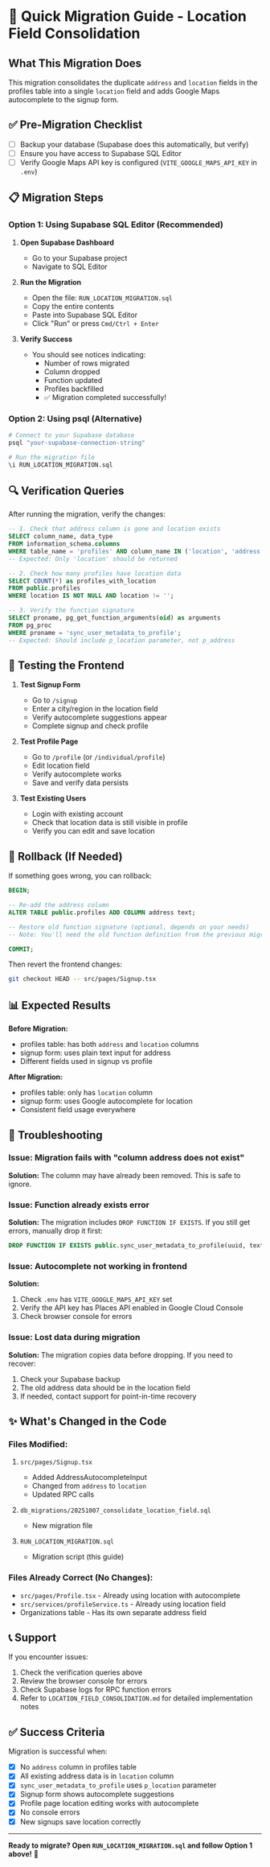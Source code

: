 # 🚀 Quick Migration Guide - Location Field Consolidation

## What This Migration Does

This migration consolidates the duplicate `address` and `location` fields in the profiles table into a single `location` field and adds Google Maps autocomplete to the signup form.

## ✅ Pre-Migration Checklist

- [ ] Backup your database (Supabase does this automatically, but verify)
- [ ] Ensure you have access to Supabase SQL Editor
- [ ] Verify Google Maps API key is configured (`VITE_GOOGLE_MAPS_API_KEY` in `.env`)

## 📋 Migration Steps

### Option 1: Using Supabase SQL Editor (Recommended)

1. **Open Supabase Dashboard**
   - Go to your Supabase project
   - Navigate to SQL Editor

2. **Run the Migration**
   - Open the file: `RUN_LOCATION_MIGRATION.sql`
   - Copy the entire contents
   - Paste into Supabase SQL Editor
   - Click "Run" or press `Cmd/Ctrl + Enter`

3. **Verify Success**
   - You should see notices indicating:
     - Number of rows migrated
     - Column dropped
     - Function updated
     - Profiles backfilled
     - ✅ Migration completed successfully!

### Option 2: Using psql (Alternative)

```bash
# Connect to your Supabase database
psql "your-supabase-connection-string"

# Run the migration file
\i RUN_LOCATION_MIGRATION.sql
```

## 🔍 Verification Queries

After running the migration, verify the changes:

```sql
-- 1. Check that address column is gone and location exists
SELECT column_name, data_type 
FROM information_schema.columns 
WHERE table_name = 'profiles' AND column_name IN ('location', 'address');
-- Expected: Only 'location' should be returned

-- 2. Check how many profiles have location data
SELECT COUNT(*) as profiles_with_location 
FROM public.profiles 
WHERE location IS NOT NULL AND location != '';

-- 3. Verify the function signature
SELECT proname, pg_get_function_arguments(oid) as arguments
FROM pg_proc 
WHERE proname = 'sync_user_metadata_to_profile';
-- Expected: Should include p_location parameter, not p_address
```

## 📱 Testing the Frontend

1. **Test Signup Form**
   - Go to `/signup`
   - Enter a city/region in the location field
   - Verify autocomplete suggestions appear
   - Complete signup and check profile

2. **Test Profile Page**
   - Go to `/profile` (or `/individual/profile`)
   - Edit location field
   - Verify autocomplete works
   - Save and verify data persists

3. **Test Existing Users**
   - Login with existing account
   - Check that location data is still visible in profile
   - Verify you can edit and save location

## 🔄 Rollback (If Needed)

If something goes wrong, you can rollback:

```sql
BEGIN;

-- Re-add the address column
ALTER TABLE public.profiles ADD COLUMN address text;

-- Restore old function signature (optional, depends on your needs)
-- Note: You'll need the old function definition from the previous migration

COMMIT;
```

Then revert the frontend changes:
```bash
git checkout HEAD -- src/pages/Signup.tsx
```

## 📊 Expected Results

**Before Migration:**
- profiles table: has both `address` and `location` columns
- signup form: uses plain text input for address
- Different fields used in signup vs profile

**After Migration:**
- profiles table: only has `location` column
- signup form: uses Google autocomplete for location
- Consistent field usage everywhere

## 🐛 Troubleshooting

### Issue: Migration fails with "column address does not exist"
**Solution:** The column may have already been removed. This is safe to ignore.

### Issue: Function already exists error
**Solution:** The migration includes `DROP FUNCTION IF EXISTS`. If you still get errors, manually drop it first:
```sql
DROP FUNCTION IF EXISTS public.sync_user_metadata_to_profile(uuid, text, text, text, text, text);
```

### Issue: Autocomplete not working in frontend
**Solution:** 
1. Check `.env` has `VITE_GOOGLE_MAPS_API_KEY` set
2. Verify the API key has Places API enabled in Google Cloud Console
3. Check browser console for errors

### Issue: Lost data during migration
**Solution:** The migration copies data before dropping. If you need to recover:
1. Check your Supabase backup
2. The old address data should be in the location field
3. If needed, contact support for point-in-time recovery

## ✨ What's Changed in the Code

### Files Modified:
1. `src/pages/Signup.tsx`
   - Added AddressAutocompleteInput
   - Changed from `address` to `location`
   - Updated RPC calls

2. `db_migrations/20251007_consolidate_location_field.sql`
   - New migration file

3. `RUN_LOCATION_MIGRATION.sql`
   - Migration script (this guide)

### Files Already Correct (No Changes):
- `src/pages/Profile.tsx` - Already using location with autocomplete
- `src/services/profileService.ts` - Already using location field
- Organizations table - Has its own separate address field

## 📞 Support

If you encounter issues:
1. Check the verification queries above
2. Review the browser console for errors
3. Check Supabase logs for RPC function errors
4. Refer to `LOCATION_FIELD_CONSOLIDATION.md` for detailed implementation notes

## ✅ Success Criteria

Migration is successful when:
- [x] No `address` column in profiles table
- [x] All existing address data is in `location` column
- [x] `sync_user_metadata_to_profile` uses `p_location` parameter
- [x] Signup form shows autocomplete suggestions
- [x] Profile page location editing works with autocomplete
- [x] No console errors
- [x] New signups save location correctly

---

**Ready to migrate? Open `RUN_LOCATION_MIGRATION.sql` and follow Option 1 above!** 🎉
